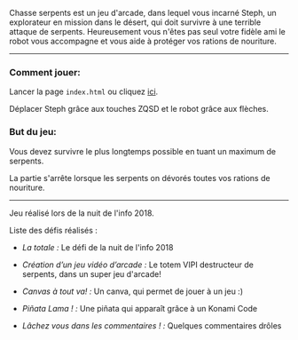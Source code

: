 Chasse serpents est un jeu d'arcade, dans lequel vous incarné Steph, un explorateur en mission dans le désert, qui doit survivre à une terrible attaque de serpents. Heureusement vous n'êtes pas seul votre fidèle ami le robot vous accompagne et vous aide à protéger vos rations de nouriture.

___


### Comment jouer:
Lancer la page `index.html`
ou cliquez [ici](https://ororrr.github.io/chasse-serpents).

Déplacer Steph grâce aux touches ZQSD et le robot grâce aux flèches.

### But du jeu: 
Vous devez survivre le plus longtemps possible en tuant un maximum de serpents.

La partie s'arrête lorsque les serpents on dévorés toutes vos rations de nouriture.

___

Jeu réalisé lors de la nuit de l'info 2018.

Liste des défis réalisés :

- *La totale :* Le défi de la nuit de l'info 2018

- *Création d’un jeu vidéo d’arcade :* Le totem VIPI destructeur de serpents, dans un super jeu d'arcade!

- *Canvas à tout va! :* Un canva, qui permet de jouer à un jeu :)

- *Piñata Lama ! :* Une piñata qui apparaît grâce à un Konami Code

- *Lâchez vous dans les commentaires ! :* Quelques commentaires drôles
